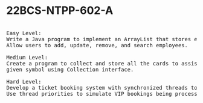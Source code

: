 # 22BCS-NTPP-602-A
<pre> 
Easy Level:
Write a Java program to implement an ArrayList that stores employee details (ID, Name, and Salary). 
Allow users to add, update, remove, and search employees.

Medium Level:
Create a program to collect and store all the cards to assist the users in finding all the cards in a 
given symbol using Collection interface.

Hard Level:
Develop a ticket booking system with synchronized threads to ensure no double booking of seats. 
Use thread priorities to simulate VIP bookings being processed first.
</pre>
